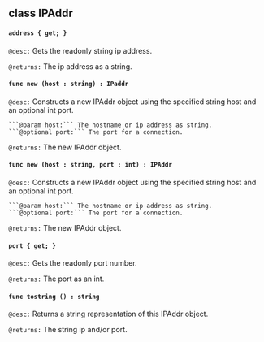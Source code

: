 ## class IPAddr

#### ```address { get; }```


```@desc:``` Gets the readonly string ip address.

```@returns:``` The ip address as a string.

#### ```func new (host : string) : IPaddr```


```@desc:``` Constructs a new IPAddr object using the specified string host and an optional int port.

	```@param host:``` The hostname or ip address as string.
	```@optional port:``` The port for a connection.
```@returns:``` The new IPAddr object.

#### ```func new (host : string, port : int) : IPAddr```


```@desc:``` Constructs a new IPAddr object using the specified string host and an optional int port.

	```@param host:``` The hostname or ip address as string.
	```@optional port:``` The port for a connection.
```@returns:``` The new IPAddr object.

#### ```port { get; }```


```@desc:``` Gets the readonly port number.

```@returns:``` The port as an int.

#### ```func tostring () : string```


```@desc:``` Returns a string representation of this IPAddr object.

```@returns:``` The string ip and/or port.

